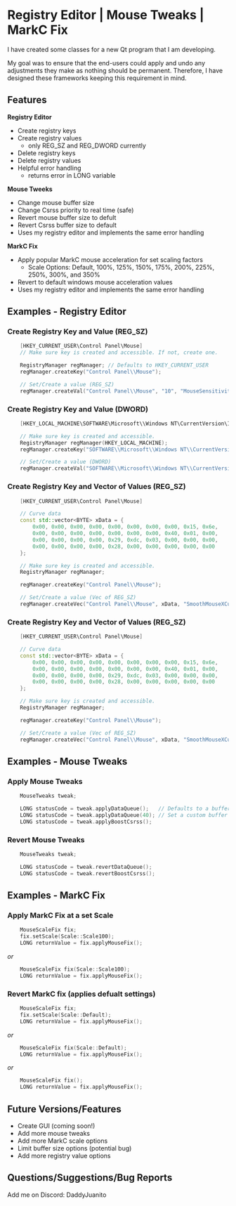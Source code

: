 # Registry Editor | Mouse Tweaks | MarkC Fix

I have created some classes for a new Qt program that I am developing. 

My goal was to ensure that the end-users could apply and undo any adjustments they make as nothing should be permanent. Therefore, I have designed these frameworks keeping this requirement in mind.
 

## Features
**Registry Editor**
  * Create registry keys
  * Create registry values
    * only REG_SZ and REG_DWORD currently
  * Delete registry keys
  * Delete registry values
  * Helpful error handling
    * returns error in LONG variable

**Mouse Tweeks**
  * Change mouse buffer size
  * Change Csrss priority to real time (safe)
  * Revert mouse buffer size to defult
  * Revert Csrss buffer size to default
  * Uses my registry editor and implements the same error handling

**MarkC Fix**
  * Apply popular MarkC mouse acceleration for set scaling factors
    * Scale Options: Default, 100%, 125%, 150%, 175%, 200%, 225%, 250%, 300%, and 350%
  * Revert to default windows mouse acceleration values
  * Uses my registry editor and implements the same error handling



## Examples - Registry Editor
### Create Registry Key and Value (REG_SZ)
```cpp
    [HKEY_CURRENT_USER\Control Panel\Mouse]
    // Make sure key is created and accessible. If not, create one. 

    RegistryManager regManager; // Defaults to HKEY_CURRENT_USER
    regManager.createKey("Control Panel\\Mouse");

    // Set/Create a value (REG_SZ)
    regManager.createVal("Control Panel\\Mouse", "10", "MouseSensitivity");
```

### Create Registry Key and Value (DWORD)
```cpp
    [HKEY_LOCAL_MACHINE\SOFTWARE\Microsoft\\Windows NT\CurrentVersion\Image File Execution Options\csrss.exe\PerfOptions]

    // Make sure key is created and accessible.
    RegistryManager regManager(HKEY_LOCAL_MACHINE);
    regManager.createKey("SOFTWARE\\Microsoft\\Windows NT\\CurrentVersion\\Image File Execution Options\\csrss.exe\\PerfOptions");

    // Set/Create a value (DWORD)
    regManager.createVal("SOFTWARE\\Microsoft\\Windows NT\\CurrentVersion\\Image File Execution Options\\csrss.exe\\PerfOptions" DWORD(4), "CpuPriorityClass");
```

### Create Registry Key and Vector of Values (REG_SZ)
```cpp
    [HKEY_CURRENT_USER\Control Panel\Mouse]

    // Curve data
    const std::vector<BYTE> xData = {
        0x00, 0x00, 0x00, 0x00, 0x00, 0x00, 0x00, 0x00, 0x15, 0x6e,
        0x00, 0x00, 0x00, 0x00, 0x00, 0x00, 0x00, 0x40, 0x01, 0x00,
        0x00, 0x00, 0x00, 0x00, 0x29, 0xdc, 0x03, 0x00, 0x00, 0x00,
        0x00, 0x00, 0x00, 0x00, 0x28, 0x00, 0x00, 0x00, 0x00, 0x00
    };

    // Make sure key is created and accessible.
    RegistryManager regManager;

    regManager.createKey("Control Panel\\Mouse");

    // Set/Create a value (Vec of REG_SZ)
    regManager.createVec("Control Panel\\Mouse", xData, "SmoothMouseXCurve");
```

### Create Registry Key and Vector of Values (REG_SZ)
```cpp
    [HKEY_CURRENT_USER\Control Panel\Mouse]

    // Curve data
    const std::vector<BYTE> xData = {
        0x00, 0x00, 0x00, 0x00, 0x00, 0x00, 0x00, 0x00, 0x15, 0x6e,
        0x00, 0x00, 0x00, 0x00, 0x00, 0x00, 0x00, 0x40, 0x01, 0x00,
        0x00, 0x00, 0x00, 0x00, 0x29, 0xdc, 0x03, 0x00, 0x00, 0x00,
        0x00, 0x00, 0x00, 0x00, 0x28, 0x00, 0x00, 0x00, 0x00, 0x00
    };

    // Make sure key is created and accessible.
    RegistryManager regManager;

    regManager.createKey("Control Panel\\Mouse");

    // Set/Create a value (Vec of REG_SZ)
    regManager.createVec("Control Panel\\Mouse", xData, "SmoothMouseXCurve");
```
## Examples - Mouse Tweaks
### Apply Mouse Tweaks 
```cpp
    MouseTweaks tweak;

    LONG statusCode = tweak.applyDataQueue();   // Defaults to a buffer of 20
    LONG statusCode = tweak.applyDataQueue(40); // Set a custom buffer
    LONG statusCode = tweak.applyBoostCsrss();
```

### Revert Mouse Tweaks 
```cpp
    MouseTweaks tweak;

    LONG statusCode = tweak.revertDataQueue();   
    LONG statusCode = tweak.revertBoostCsrss();
```

## Examples - MarkC Fix
### Apply MarkC Fix at a set Scale
```cpp
    MouseScaleFix fix;
    fix.setScale(Scale::Scale100);
    LONG returnValue = fix.applyMouseFix();
```
*or*
```cpp
    MouseScaleFix fix(Scale::Scale100);
    LONG returnValue = fix.applyMouseFix();
```

### Revert MarkC fix (applies defualt settings)
```cpp
    MouseScaleFix fix;
    fix.setScale(Scale::Default);
    LONG returnValue = fix.applyMouseFix();
```
*or*
```cpp
    MouseScaleFix fix(Scale::Default);
    LONG returnValue = fix.applyMouseFix();
```
*or*
```cpp
    MouseScaleFix fix();
    LONG returnValue = fix.applyMouseFix();
```

## Future Versions/Features
  * Create GUI (coming soon!)
  * Add more mouse tweaks
  * Add more MarkC scale options
  * Limit buffer size options (potential bug)
  * Add more registry value options

## Questions/Suggestions/Bug Reports
Add me on Discord: DaddyJuanito
